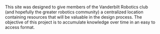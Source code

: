 <!-- TITLE: Vanderbilt Robotics Intelligence Wiki  -->
<!-- SUBTITLE: The Robotics Intelligence Database is a compilation of the combined knowledge and resources of Vanderbilt Robotics. The topics include all aspects of robotic design from mechanical part selection to advanced autonomy and machine learning algorithms.  -->

This site was designed to give members of the Vanderbilt Robotics club (and hopefully the greater robotics community) a centralized location containing resources that will be valuable in the design process. The objective of this project is to accumulate knowledge over time in an easy to access format.

